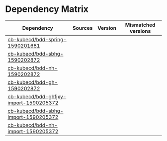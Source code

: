 # Dependency Matrix

Dependency | Sources | Version | Mismatched versions
---------- | ------- | ------- | -------------------
[cb-kubecd/bdd-spring-1590201681](https://github.com/cb-kubecd/bdd-spring-1590201681.git) |  | []() | 
[cb-kubecd/bdd-sbhg-1590202872](https://github.com/cb-kubecd/bdd-sbhg-1590202872.git) |  | []() | 
[cb-kubecd/bdd-nh-1590202872](https://github.com/cb-kubecd/bdd-nh-1590202872.git) |  | []() | 
[cb-kubecd/bdd-gh-1590202872](https://github.com/cb-kubecd/bdd-gh-1590202872.git) |  | []() | 
[cb-kubecd/bdd-ghfjxy-import-1590205372](https://github.com/cb-kubecd/bdd-ghfjxy-import-1590205372.git) |  | []() | 
[cb-kubecd/bdd-sbhg-import-1590205372](https://github.com/cb-kubecd/bdd-sbhg-import-1590205372.git) |  | []() | 
[cb-kubecd/bdd-nh-import-1590205372](https://github.com/cb-kubecd/bdd-nh-import-1590205372.git) |  | []() | 
